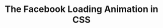 ---
title : The Facebook Loading Animation in CSS
published : true
csstricks : http://css-tricks.com/the-facebook-loading-animation-in-css/
layout : default
---
